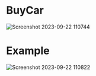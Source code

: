 # BuyCar

![Screenshot 2023-09-22 110744](https://github.com/KritSrilerk/BuyCar/assets/144192522/d6fbc603-5125-4d91-8595-a1ba12708be7)
# Example
![Screenshot 2023-09-22 110822](https://github.com/KritSrilerk/BuyCar/assets/144192522/e44c3df0-a9aa-4bbd-b1d5-7536d80dd3fa)
